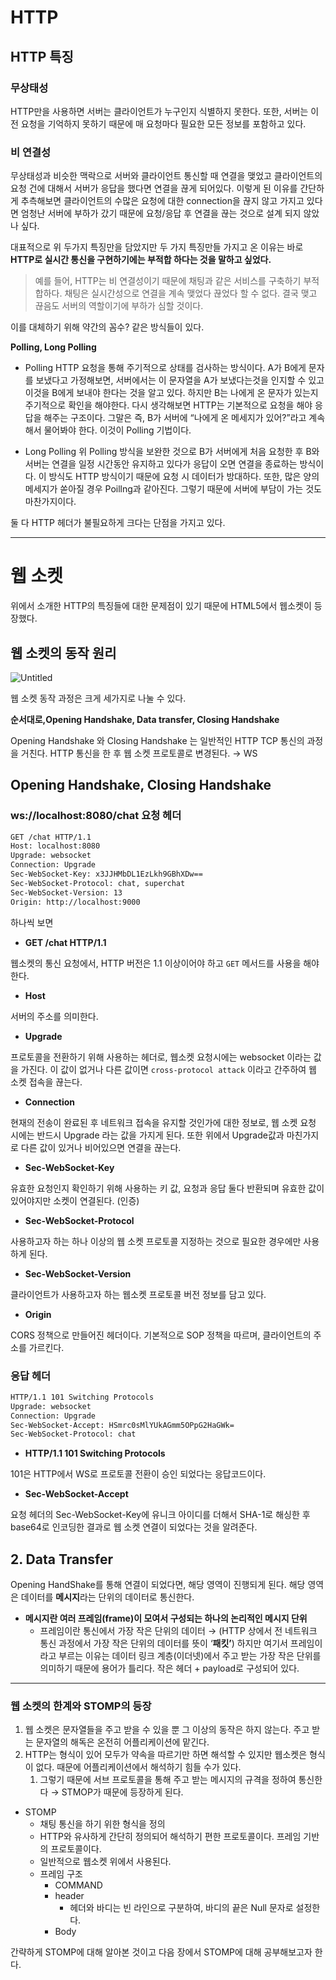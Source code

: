# HTTP

## HTTP 특징

### 무상태성

HTTP만을 사용하면 서버는 클라이언트가 누구인지 식별하지 못한다. 또한, 서버는 이전 요청을 기억하지 못하기 때문에 매 요청마다 필요한 모든 정보를 포함하고 있다.

### 비 연결성

무상태성과 비슷한 맥락으로 서버와 클라이언트 통신할 때 연결을 맺었고 클라이언트의 요청 건에 대해서 서버가 응답을 했다면 연결을 끊게 되어있다. 이렇게 된 이유를 간단하게 추측해보면 클라이언트의 수많은 요청에 대한 connection을 끊지 않고 가지고 있다면 엄청난 서버에 부하가 갔기 때문에 요청/응답 후 연결을 끊는 것으로 설계 되지 않았나 싶다.

대표적으로 위 두가지 특징만을 담았지만 두 가지 특징만들 가지고 온 이유는 바로 **HTTP로 실시간 통신을 구현하기에는 부적합 하다는 것을 말하고 싶었다.**

> 예를 들어, HTTP는 비 연결성이기 때문에 채팅과 같은 서비스를 구축하기 부적합하다. 채팅은 실시간성으로 연결을 계속 맺었다 끊었다 할 수 없다. 결국 맺고 끊음도 서버의 역할이기에 부하가 심할 것이다.

이를 대체하기 위해 약간의 꼼수? 같은 방식들이 있다.

**Polling, Long Polling**

- Polling
  HTTP 요청을 통해 주기적으로 상태를 검사하는 방식이다. A가 B에게 문자를 보냈다고 가정해보면, 서버에서는 이 문자열을 A가 보냈다는것을 인지할 수 있고 이것을 B에게 보내야 한다는 것을 알고 있다. 하지만 B는 나에게 온 문자가 있는지 주기적으로 확인을 해야한다. 다시 생각해보면 HTTP는 기본적으로 요청을 해야 응답을 해주는 구조이다. 그말은 즉, B가 서버에 “나에게 온 메세지가 있어?”라고 계속해서 물어봐야  한다. 이것이 Polling 기법이다.

- Long Polling
  위 Polling 방식을 보완한 것으로 B가 서버에게 처음 요청한 후 B와 서버는 연결을 일정 시간동안 유지하고 있다가 응답이 오면 연결을 종료하는 방식이다.
  이 방식도 HTTP 방식이기 때문에 요청 시 데이터가 방대하다. 또한, 많은 양의 메세지가 쏟아질 경우 Poillng과 같아진다. 그렇기 때문에 서버에 부담이 가는 것도 마찬가지이다.

둘 다 HTTP 헤더가 불필요하게 크다는 단점을 가지고 있다.
>

---

# 웹 소켓

위에서 소개한 HTTP의 특징들에 대한 문제점이 있기 때문에 HTML5에서 웹소켓이 등장했다.

## 웹 소켓의 동작 원리

![Untitled](https://github.com/sungwooIsGood/Today-I-Learn/assets/98163632/a458aa57-1abd-45dd-9c53-a56bd7294550)

웹 소켓 동작 과정은 크게 세가지로 나눌 수 있다.

**순서대로,Opening Handshake, Data transfer, Closing Handshake**

Opening Handshake 와 Closing Handshake 는 일반적인 HTTP TCP 통신의 과정을 거친다. HTTP 통신을 한 후 웹 소켓 프로토콜로 변경된다. → WS

## **Opening Handshake, Closing Handshake**

### ws://localhost:8080/chat 요청 헤더

```html
GET /chat HTTP/1.1
Host: localhost:8080
Upgrade: websocket
Connection: Upgrade
Sec-WebSocket-Key: x3JJHMbDL1EzLkh9GBhXDw==
Sec-WebSocket-Protocol: chat, superchat
Sec-WebSocket-Version: 13
Origin: http://localhost:9000
```

하나씩 보면

- **GET /chat HTTP/1.1**

웹소켓의 통신 요청에서, HTTP 버전은 1.1 이상이어야 하고 `GET` 메서드를 사용을 해야한다.

- **Host**

서버의 주소를 의미한다.

- **Upgrade**

프로토콜을 전환하기 위해 사용하는 헤더로, 웹소켓 요청시에는 websocket 이라는 값을 가진다. 이 값이 없거나 다른 값이면 `cross-protocol attack` 이라고 간주하여 웹 소켓 접속을 끊는다.

- **Connection**

현재의 전송이 완료된 후 네트워크 접속을 유지할 것인가에 대한 정보로, 웹 소켓 요청 시에는 반드시 Upgrade 라는 값을 가지게 된다. 또한 위에서 Upgrade값과 마친가지로 다른 값이 있거나 비어있으면 연결을 끊는다.

- **Sec-WebSocket-Key**

유효한 요청인지 확인하기 위해 사용하는 키 값, 요청과 응답 둘다 반환되며 유효한 값이 있어야지만 소켓이 연결된다. (인증)

- **Sec-WebSocket-Protocol**

사용하고자 하는 하나 이상의 웹 소켓 프로토콜 지정하는 것으로 필요한 경우에만 사용하게 된다.

- **Sec-WebSocket-Version**

클라이언트가 사용하고자 하는 웹소켓 프로토콜 버전 정보를 담고 있다.

- **Origin**

CORS 정책으로 만들어진 헤더이다. 기본적으로 SOP 정책을 따르며, 클라이언트의 주소를 가르킨다.

### 응답 헤더

```html
HTTP/1.1 101 Switching Protocols
Upgrade: websocket
Connection: Upgrade
Sec-WebSocket-Accept: HSmrc0sMlYUkAGmm5OPpG2HaGWk=
Sec-WebSocket-Protocol: chat
```

- **HTTP/1.1 101 Switching Protocols**

101은 HTTP에서 WS로 프로토콜 전환이 승인 되었다는 응답코드이다.

- **Sec-WebSocket-Accept**

요청 헤더의 Sec-WebSocket-Key에 유니크 아이디를 더해서 SHA-1로 해싱한 후 base64로 인코딩한 결과로 웹 소켓 연결이 되었다는 것을 알려준다.

## 2. Data Transfer

Opening HandShake를 통해 연결이 되었다면, 해당 영역이 진행되게 된다. 해당 영역은 데이터를 **메시지**라는 단위의 데이터로 통신한다.

- **메시지란 여러 프레임(frame)이 모여서 구성되는 하나의 논리적인 메시지 단위**
    - 프레임이란 통신에서 가장 작은 단위의 데이터 → (HTTP 상에서 전 네트워크 통신 과정에서 가장 작은 단위의 데이터를 뜻이 ‘**패킷’**)
      하지만 여기서 프레임이라고 부르는 이유는 데이터 링크 계층(이더넷)에서 주고 받는 가장 작은 단위를 의미하기 때문에 용어가 틀리다. 작은 헤더 + payload로 구성되어 있다.

---

### 웹 소켓의 한계와 STOMP의 등장

1. 웹 소켓은 문자열들을 주고 받을 수 있을 뿐 그 이상의 동작은 하지 않는다. 주고 받는 문자열의 해독은 온전히 어플리케이션에 맡긴다.
2. HTTP는 형식이 있어 모두가 약속을 따르기만 하면 해석할 수 있지만 웹소켓은 형식이 없다. 때문에 어플리케이션에서 해석하기 힘들 수가 있다.
    1. 그렇기 때문에 서브 프로토콜을 통해 주고 받는 메시지의 규격을 정하여 통신한다 → STMOP가 때문에 등장하게 된다.

- STOMP
    - 채팅 통신을 하기 위한 형식을 정의
    - HTTP와 유사하게 간단히 정의되어 해석하기 편한 프로토콜이다. 프레임 기반의 프로토콜이다.
    - 일반적으로 웹소켓 위에서 사용된다.
    - 프레임 구조
        - COMMAND
        - header
            - 헤더와 바디는 빈 라인으로 구분하여, 바디의 끝은 Null 문자로 설정한다.
        - Body

간략하게 STOMP에 대해 알아본 것이고 다음 장에서 STOMP에 대해 공부해보고자 한다.